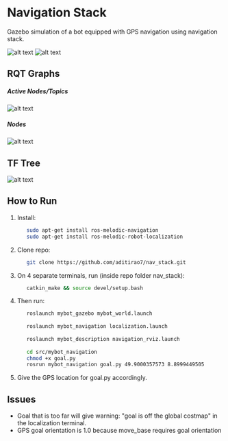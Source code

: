 # Navigation Stack
  Gazebo simulation of a bot equipped with GPS navigation using navigation stack.
  
  ![alt text](https://github.com/aditirao7/nav_stack/blob/master/graphs/gazebo_nav_stack.gif) ![alt text](https://github.com/aditirao7/nav_stack/blob/master/graphs/rviz_nav_stack.gif) 
  
## RQT Graphs 
   
   ##### Active Nodes/Topics
   ![alt text](https://github.com/aditirao7/nav_stack/blob/master/graphs/rqt_active.jpeg)
         
   ##### Nodes
   ![alt text](https://github.com/aditirao7/nav_stack/blob/master/graphs/rqt_graph.jpg)
         
## TF Tree
   ![alt text](https://github.com/aditirao7/nav_stack/blob/master/graphs/tf_tree.jpg)
  
## How to Run
   1. Install:
      ```bash
         sudo apt-get install ros-melodic-navigation
         sudo apt-get install ros-melodic-robot-localization
      ```
   2. Clone repo:
      ```bash
         git clone https://github.com/aditirao7/nav_stack.git
      ```
   3. On 4 separate terminals, run (inside repo folder nav_stack):
      ```bash
         catkin_make && source devel/setup.bash
      ```
   4. Then run:
      ```bash
         roslaunch mybot_gazebo mybot_world.launch
         
         roslaunch mybot_navigation localization.launch
         
         roslaunch mybot_description navigation_rviz.launch
         
         cd src/mybot_navigation
         chmod +x goal.py
         rosrun mybot_navigation goal.py 49.9000357573 8.8999449505
      ```
   5. Give the GPS location for goal.py accordingly.
   
## Issues
   - Goal that is too far will give warning: "goal is off the global costmap" in the localization terminal.
   - GPS goal orientation is 1.0 because move_base requires goal orientation 

